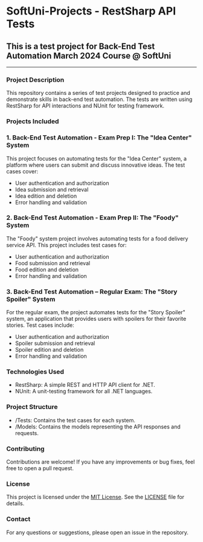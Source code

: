 
# SoftUni-Projects - RestSharp API Tests 
## This is a test project for Back-End Test Automation March 2024 Course @ SoftUni
---
### Project Description
This repository contains a series of test projects designed to practice and demonstrate skills in back-end test automation. The tests are written using RestSharp for API interactions and NUnit for testing framework.

### Projects Included
### 1. Back-End Test Automation - Exam Prep I: The "Idea Center" System
This project focuses on automating tests for the "Idea Center" system, a platform where users can submit and discuss innovative ideas. The test cases cover:

- User authentication and authorization
- Idea submission and retrieval
- Idea edition and deletion
- Error handling and validation
  
### 2. Back-End Test Automation - Exam Prep II: The "Foody" System
The "Foody" system project involves automating tests for a food delivery service API. This project includes test cases for:

- User authentication and authorization
- Food submission and retrieval
- Food edition and deletion
- Error handling and validation

### 3. Back-End Test Automation – Regular Exam: The "Story Spoiler" System
For the regular exam, the project automates tests for the "Story Spoiler" system, an application that provides users with spoilers for their favorite stories. Test cases include:

- User authentication and authorization
- Spoiler submission and retrieval
- Spoiler edition and deletion
- Error handling and validation
  
### Technologies Used
- RestSharp: A simple REST and HTTP API client for .NET.
- NUnit: A unit-testing framework for all .NET languages.

### Project Structure
- /Tests: Contains the test cases for each system.
- /Models: Contains the models representing the API responses and requests.
  
### Contributing
Contributions are welcome! If you have any improvements or bug fixes, feel free to open a pull request.

### License
This project is licensed under the [MIT License](LICENSE). See the [LICENSE](LICENSE) file for details.
### Contact
For any questions or suggestions, please open an issue in the repository.
